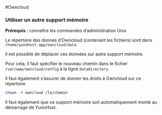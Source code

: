 #Owncloud

### Utiliser un autre support mémoire

**Prérequis :** connaître les commandes d’administration Unix

Le répertoire des donnés d’Owncloud (contenant les fichiers) sont dans `/home/yunohost.app/owncloud/data`

Il est possible de déplacer ces données sur autre support mémoire.

Pour cela, il faut spécifier le nouveau chemin dans le fichier `/var/www/owncloud/config` à la ligne `datadirectory`

Il faut également s’assurer de donner les droits à Owncloud sur ce répertoire

```bash
chown -R owncloud /le/chemin
```

Il faut également que ce support mémoire soit automatiquement monté au démarrage de YunoHost.